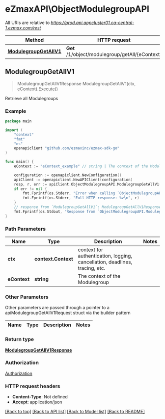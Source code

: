 # eZmaxAPI\ObjectModulegroupAPI

All URIs are relative to *https://prod.api.appcluster01.ca-central-1.ezmax.com/rest*

Method | HTTP request | Description
------------- | ------------- | -------------
[**ModulegroupGetAllV1**](ObjectModulegroupAPI.md#ModulegroupGetAllV1) | **Get** /1/object/modulegroup/getAll/{eContext} | Retrieve all Modulegroups



## ModulegroupGetAllV1

> ModulegroupGetAllV1Response ModulegroupGetAllV1(ctx, eContext).Execute()

Retrieve all Modulegroups

### Example

```go
package main

import (
    "context"
    "fmt"
    "os"
    openapiclient "github.com/ezmaxinc/ezmax-sdk-go"
)

func main() {
    eContext := "eContext_example" // string | The context of the Modulegroup

    configuration := openapiclient.NewConfiguration()
    apiClient := openapiclient.NewAPIClient(configuration)
    resp, r, err := apiClient.ObjectModulegroupAPI.ModulegroupGetAllV1(context.Background(), eContext).Execute()
    if err != nil {
        fmt.Fprintf(os.Stderr, "Error when calling `ObjectModulegroupAPI.ModulegroupGetAllV1``: %v\n", err)
        fmt.Fprintf(os.Stderr, "Full HTTP response: %v\n", r)
    }
    // response from `ModulegroupGetAllV1`: ModulegroupGetAllV1Response
    fmt.Fprintf(os.Stdout, "Response from `ObjectModulegroupAPI.ModulegroupGetAllV1`: %v\n", resp)
}
```

### Path Parameters


Name | Type | Description  | Notes
------------- | ------------- | ------------- | -------------
**ctx** | **context.Context** | context for authentication, logging, cancellation, deadlines, tracing, etc.
**eContext** | **string** | The context of the Modulegroup | 

### Other Parameters

Other parameters are passed through a pointer to a apiModulegroupGetAllV1Request struct via the builder pattern


Name | Type | Description  | Notes
------------- | ------------- | ------------- | -------------


### Return type

[**ModulegroupGetAllV1Response**](ModulegroupGetAllV1Response.md)

### Authorization

[Authorization](../README.md#Authorization)

### HTTP request headers

- **Content-Type**: Not defined
- **Accept**: application/json

[[Back to top]](#) [[Back to API list]](../README.md#documentation-for-api-endpoints)
[[Back to Model list]](../README.md#documentation-for-models)
[[Back to README]](../README.md)

